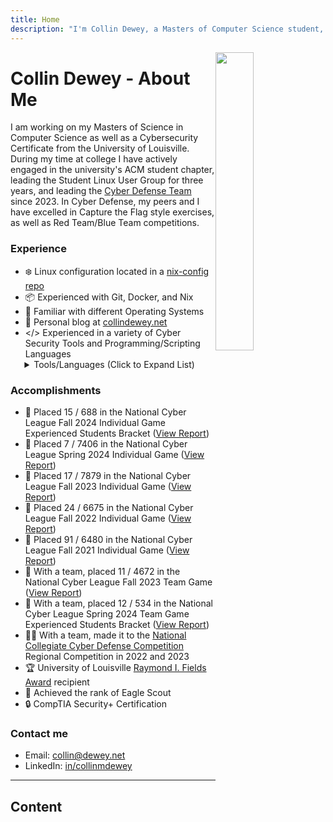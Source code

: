 ```yaml
---
title: Home
description: "I'm Collin Dewey, a Masters of Computer Science student, and this is my blog, where I cover topics about Computers and Cybersecurity"
---
```

<script type="application/ld+json" nonce="7AnF83KoB">
{
  "@context": "https://schema.org/",
  "@type": "ProfilePage",
  "mainEntity": {
    "@type": "Person",
    "name": "Collin Dewey",
    "description": "Masters of Science in Computer Science student",
    "url": "https://collindewey.net",
    "award": [
      "Top 0.1% National Cyber League Spring 2024",
      "Raymond I. Fields Award",
      "Outstanding Achievement and Leadership Award"
    ],
    "hasCertification": {
      "@type": "Certification",
      "name": "CompTIA Security+",
      "validFrom": "2025-01-05",
      "issuedBy": {
        "@type": "Organization",
        "name": "CompTIA",
        "url": "https://www.comptia.org"
      }
    },
    "sameAs": [
      "https://www.linkedin.com/in/CollinMDewey",
      "https://github.com/CollinDewey"
    ]
  }
}
</script>
<img
  src="/images/home/Sunset.svg"
  alt=""
  style="
  width: 35%;
  max-width: 256px;
  aspect-ratio: 256 / 303;
  float: right;
  ">

# Collin Dewey - About Me

I am working on my Masters of Science in Computer Science as well as a Cybersecurity Certificate from the University of Louisville. During my time at college I have actively engaged in the university's ACM student chapter, leading the Student Linux User Group for three years, and leading the [Cyber Defense Team](https://engineering.louisville.edu/cybercenter/homepage/student-activities/) since 2023. In Cyber Defense, my peers and I have excelled in Capture the Flag style exercises, as well as Red Team/Blue Team competitions.
<!--I have actively engaged in UofL's ACM student chapter, where I lead the Student Linux User Group and spearhead the Cyber Defense Team.
My peers and I have consistently excelled in capture the flag style challenges and Red Team/Blue Team competitions, putting our knowledge into action.-->

### Experience
- ❄️ Linux configuration located in a [nix-config repo](https://github.com/CollinDewey/nix-config)
- 📦 Experienced with Git, Docker, and Nix
- 🐧 Familiar with different Operating Systems
- 📖 Personal blog at [collindewey.net](https://collindewey.net/)
- </> Experienced in a variety of Cyber Security Tools and Programming/Scripting Languages
<details style="margin-left: 1.6em;margin-top: -1em"><summary>Tools/Languages (Click to Expand List)</summary>

  - Programming: C, C++, Java, Python 3, Javascript, SQL
  - Scripting: Bash/Zsh, Powershell, Lua
  - Formatting: HTML, CSS, Markdown
  - Packaging: Docker, Nix
  - Linux: NixOS, Kali, Ubuntu/Debian, Arch, Red Hat Derivatives
  - Source Control: Git, GitHub, GitHub Actions
  - Cybersecurity: Digital Forensics, Network Packet Analysis (Wireshark), hashcat, Burp Suite, etc.
</details>


### Accomplishments
- 🏅 Placed 15 / 688 in the National Cyber League Fall 2024 Individual Game Experienced Students Bracket ([View Report](https://cyberskyline.com/report/FKN90NBBE9V7))
- 🏅 Placed 7 / 7406 in the National Cyber League Spring 2024 Individual Game ([View Report](https://cyberskyline.com/report/A3P98W8NBN5G))
- 🏅 Placed 17 / 7879 in the National Cyber League Fall 2023 Individual Game ([View Report](https://cyberskyline.com/report/X61A1YJP1AXG))
- 🏅 Placed 24 / 6675 in the National Cyber League Fall 2022 Individual Game ([View Report](https://cyberskyline.com/report/FHXANT5RYA63))
- 🏅 Placed 91 / 6480 in the National Cyber League Fall 2021 Individual Game ([View Report](https://cyberskyline.com/report/PJ8CXA11K9DX))
- 🏅 With a team, placed 11 / 4672 in the National Cyber League Fall 2023 Team Game ([View Report](https://cyberskyline.com/report/48E67EVGQT6C))
- 🏅 With a team, placed 12 / 534 in the National Cyber League Spring 2024 Team Game Experienced Students Bracket ([View Report](https://cyberskyline.com/report/7HNVVVPFXCQ8))
- 👨‍💻 With a team, made it to the [National Collegiate Cyber Defense Competition](https://www.nationalccdc.org/) Regional Competition in 2022 and 2023
- 🏆 University of Louisville [Raymond I. Fields Award](https://web.archive.org/web/20230522163630/https://engineering.louisville.edu/about/ourstudents/honorsawards/) recipient
- 🦅 Achieved the rank of Eagle Scout
- 🔒 CompTIA Security+ Certification

### Contact me
- Email: collin@dewey.net
- LinkedIn: [in/collinmdewey](https://www.linkedin.com/in/collinmdewey/)

---

## Content
